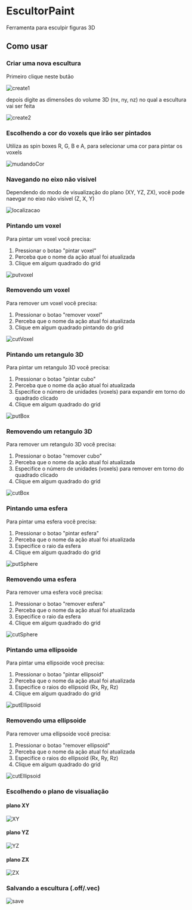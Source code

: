 # EscultorPaint

Ferramenta para esculpir figuras 3D 


## Como usar

### Criar uma nova escultura

Primeiro clique neste butão

![create1](create1.png)

depois digite as dimensões do volume 3D (nx, ny, nz) no qual a escultura vai ser feita

![create2](create2.png)

### Escolhendo a cor do voxels que irão ser pintados

Utiliza as spin boxes R, G, B e A, para selecionar uma cor para pintar os voxels

![mudandoCor](mudandoCor.png)

### Navegando no eixo não visivel

Dependendo do modo de visualização do plano (XY, YZ, ZX), você pode naevgar no eixo não visivel (Z, X, Y)

![localizacao](localizacao.png)

### Pintando um voxel

Para pintar um voxel você precisa:

1. Pressionar o botao "pintar voxel"
2. Perceba que o nome da ação atual foi atualizada
3. Clique em algum quadrado do grid

![putvoxel](putvoxel.png)

### Removendo um voxel

Para remover um voxel você precisa:

1. Pressionar o botao "remover voxel"
2. Perceba que o nome da ação atual foi atualizada
3. Clique em algum quadrado pintando do grid

![cutVoxel](cutVoxel.png)

### Pintando um retangulo 3D

Para pintar um retangulo 3D você precisa:

1. Pressionar o botao "pintar cubo"
2. Perceba que o nome da ação atual foi atualizada
3. Especifice o número de unidades (voxels) para expandir em torno do quadrado clicado
4. Clique em algum quadrado do grid

![putBox](putBox.png)

### Removendo um retangulo 3D

Para remover um retangulo 3D você precisa:

1. Pressionar o botao "remover cubo"
2. Perceba que o nome da ação atual foi atualizada
3. Especifice o número de unidades (voxels) para remover em torno do quadrado clicado
4. Clique em algum quadrado do grid

![cutBox](cutBox.png)

### Pintando uma esfera

Para pintar uma esfera você precisa:

1. Pressionar o botao "pintar esfera"
2. Perceba que o nome da ação atual foi atualizada
3. Especifice o raio da esfera
4. Clique em algum quadrado do grid

![putSphere](putSphere.png)

### Removendo uma esfera

Para remover uma esfera você precisa:

1. Pressionar o botao "remover esfera"
2. Perceba que o nome da ação atual foi atualizada
3. Especifice o raio da esfera
4. Clique em algum quadrado do grid

![cutSphere](cutSphere.png)

### Pintando uma ellipsoide

Para pintar uma ellipsoide você precisa:

1. Pressionar o botao "pintar ellipsoid"
2. Perceba que o nome da ação atual foi atualizada
3. Especifice o raios do ellipsoid (Rx, Ry, Rz)
4. Clique em algum quadrado do grid

![putEllipsoid](putEllipsoid.png)

### Removendo uma ellipsoide

Para remover uma ellipsoide você precisa:

1. Pressionar o botao "remover ellipsoid"
2. Perceba que o nome da ação atual foi atualizada
3. Especifice o raios do ellipsoid (Rx, Ry, Rz)
4. Clique em algum quadrado do grid

![cutEllipsoid](cutEllipsoid.png)

### Escolhendo o plano de visualiação

#### plano XY

![XY](XY.png)

#### plano YZ

![YZ](YZ.png)

#### plano ZX

![ZX](ZX.png)

### Salvando a escultura (.off/.vec)

![save](save.png)
